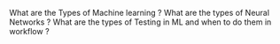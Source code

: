 What are the Types of Machine learning ?
What are the types of Neural Networks ?
What are the types of Testing in ML  and when to do them in workflow ? 
